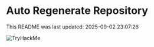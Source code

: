 # Auto Regenerate Repository

This README was last updated: 2025-09-02 23:07:26

 ![TryHackMe](https://tryhackme.com/badge/533634)